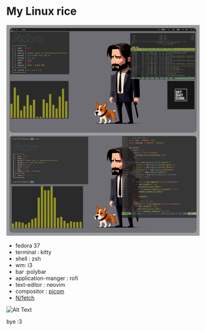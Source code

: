 # My Linux rice

![an images of the site](/wallpapers/screenshot.png)

- fedora 37
- terminal : kitty
- shell : zsh
- wm: i3
- bar :polybar
- application-manger : rofi
- text-editor : neovim
- compositor : [picom](https://github.com/yshui/picom)
- [N/fetch](https://github.com/unxsh/nitch)

![Alt Text](https://media.giphy.com/media/vFKqnCdLPNOKc/giphy.gif) 

bye :3

